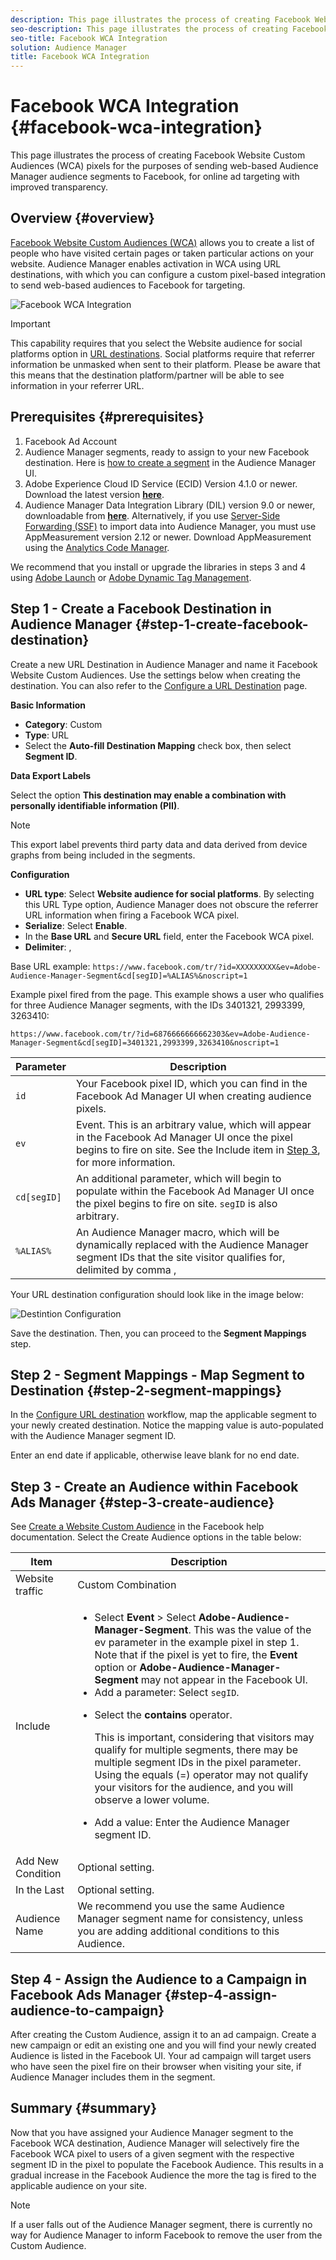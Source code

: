 ```yaml
---
description: This page illustrates the process of creating Facebook Website Custom Audiences (WCA) pixels for the purposes of sending web-based Audience Manager audience segments to Facebook, for online ad targeting with improved transparency.
seo-description: This page illustrates the process of creating Facebook Website Custom Audiences (WCA) pixels for the purposes of sending web-based Audience Manager audience segments to Facebook, for online ad targeting with improved transparency.
seo-title: Facebook WCA Integration
solution: Audience Manager
title: Facebook WCA Integration
---
```


# Facebook WCA Integration {#facebook-wca-integration}

This page illustrates the process of creating Facebook Website Custom Audiences (WCA) pixels for the purposes of sending web-based Audience Manager audience segments to Facebook, for online ad targeting with improved transparency.

## Overview {#overview}

[Facebook Website Custom Audiences (WCA)](https://www.facebook.com/business/help/449542958510885) allows you to create a list of people who have visited certain pages or taken particular actions on your website. Audience Manager enables activation in WCA using URL destinations, with which you can configure a custom pixel-based integration to send web-based audiences to Facebook for targeting.

![Facebook WCA Integration](/help/using/integration/assets/facebook-wca-integration.png)
 
>[!IMPORTANT]
>
> This capability requires that you select the Website audience for social platforms option in [URL destinations](/help/using/features/destinations/create-url-destination.md). Social platforms require that referrer information be unmasked when sent to their platform. Please be aware that this means that the destination platform/partner will be able to see information in your referrer URL.

## Prerequisites {#prerequisites}

1. Facebook Ad Account
2. Audience Manager segments, ready to assign to your new Facebook destination. Here is [how to create a segment](/help/using/features/segments/segment-builder.md) in the Audience Manager UI.
3. Adobe Experience Cloud ID Service (ECID) Version 4.1.0 or newer. Download the latest version **[here](https://github.com/Adobe-Marketing-Cloud/id-service/releases)**. 
4. Audience Manager Data Integration Library (DIL) version 9.0 or newer, downloadable from **[here](https://github.com/Adobe-Marketing-Cloud/dil/releases)**. Alternatively, if you use [Server-Side Forwarding (SSF)](https://marketing.adobe.com/resources/help/en_US/reference/ssf.html) to import data into Audience Manager, you must use AppMeasurement version 2.12 or newer. Download AppMeasurement using the [Analytics Code Manager](https://marketing.adobe.com/resources/help/en_US/reference/code_manager_admin.html).

We recommend that you install or upgrade the libraries in steps 3 and 4 using [Adobe Launch](https://docs.adobelaunch.com/) or [Adobe Dynamic Tag Management](https://marketing.adobe.com/resources/help/en_US/dtm/).

## Step 1 - Create a Facebook Destination in Audience Manager {#step-1-create-facebook-destination}

Create a new URL Destination in Audience Manager and name it Facebook Website Custom Audiences. Use the settings below when creating the destination. You can also refer to the [Configure a URL Destination](/help/using/features/destinations/create-url-destination.md) page.

**Basic Information**

* **Category**: Custom
* **Type**: URL
* Select the **Auto-fill Destination Mapping** check box, then select **Segment ID**.

**Data Export Labels**

Select the option **This destination may enable a combination with personally identifiable information (PII)**.

>[!NOTE]
>
> This export label prevents third party data and data derived from device graphs from being included in the segments.

**Configuration**

* **URL type**: Select **Website audience for social platforms**. By selecting this URL Type option, Audience Manager does not obscure the referrer URL information when firing a Facebook WCA pixel.
* **Serialize**: Select **Enable**.
* In the **Base URL** and **Secure URL** field, enter the Facebook WCA pixel.
* **Delimiter**: ,

Base URL example: `https://www.facebook.com/tr/?id=XXXXXXXXX&ev=Adobe-Audience-Manager-Segment&cd[segID]=%ALIAS%&noscript=1`

Example pixel fired from the page. This example shows a user who qualifies for three Audience Manager segments, with the IDs 3401321, 2993399, 3263410:

`https://www.facebook.com/tr/?id=6876666666662303&ev=Adobe-Audience-Manager-Segment&cd[segID]=3401321,2993399,3263410&noscript=1`


Parameter | Description |
---------|----------|
 `id` | Your Facebook pixel ID, which you can find in the Facebook Ad Manager UI when creating audience pixels. |
 `ev` | Event. This is an arbitrary value, which will appear in the Facebook Ad Manager UI once the pixel begins to fire on site. See the Include item in [Step 3](/help/using/integration/integrating-third-party/facebook-wca-integration.md#step-3-create-audience), for more information. |
 `cd[segID]` | An additional parameter, which will begin to populate within the Facebook Ad Manager UI once the pixel begins to fire on site. `segID` is also arbitrary. |
 `%ALIAS%` | An Audience Manager macro, which will be dynamically replaced with the Audience Manager segment IDs that the site visitor qualifies for, delimited by comma , |

Your URL destination configuration should look like in the image below:

![Destintion Configuration](/help/using/integration/assets/facebook-wca.png)

Save the destination. Then, you can proceed to the **Segment Mappings** step.

## Step 2 - Segment Mappings - Map Segment to Destination {#step-2-segment-mappings}

In the [Configure URL destination](/help/using/features/destinations/create-url-destination.md) workflow, map the applicable segment to your newly created destination. Notice the mapping value is auto-populated with the Audience Manager segment ID.

Enter an end date if applicable, otherwise leave blank for no end date.

## Step 3 - Create an Audience within Facebook Ads Manager {#step-3-create-audience}

See [Create a Website Custom Audience](https://www.facebook.com/business/help/666509013483225) in the Facebook help documentation. Select the Create Audience options in the table below:


Item | Description |
---------|----------|
 Website traffic | Custom Combination |
 Include | <ul><li>Select **Event** > Select **Adobe-Audience-Manager-Segment**. This was the value of the ev parameter in the example pixel in step 1. Note that if the pixel is yet to fire, the **Event** option or **Adobe-Audience-Manager-Segment** may not appear in the Facebook UI.</li><li>Add a parameter: Select `segID`.</li><li><p>Select the **contains** operator.</p><p>This is important, considering that visitors may qualify for multiple segments, there may be multiple segment IDs in the pixel parameter. Using the equals (=) operator may not qualify your visitors for the audience, and you will observe a lower volume.</p></li><li>Add a value: Enter the Audience Manager segment ID.</li></ul> |
 Add New Condition | Optional setting. |
 In the Last | Optional setting. |
 Audience Name | We recommend you use the same Audience Manager segment name for consistency, unless you are adding additional conditions to this Audience. |

## Step 4 - Assign the Audience to a Campaign in Facebook Ads Manager {#step-4-assign-audience-to-campaign}

After creating the Custom Audience, assign it to an ad campaign. Create a new campaign or edit an existing one and you will find your newly created Audience is listed in the Facebook UI. Your ad campaign will target users who have seen the pixel fire on their browser when visiting your site, if Audience Manager includes them in the segment.

## Summary {#summary}

Now that you have assigned your Audience Manager segment to the Facebook WCA destination, Audience Manager will selectively fire the Facebook WCA pixel to users of a given segment with the respective segment ID in the pixel to populate the Facebook Audience. This results in a gradual increase in the Facebook Audience the more the tag is fired to the applicable audience on your site.

>[!NOTE]
>
> If a user falls out of the Audience Manager segment, there is currently no way for Audience Manager to inform Facebook to remove the user from the Custom Audience.

